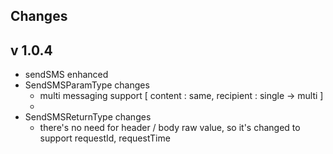 ## Changes

## v 1.0.4
  - sendSMS enhanced
  - SendSMSParamType changes 
    - multi messaging support [ content : same, recipient : single -> multi ]
    - 
  - SendSMSReturnType changes
    - there's no need for header / body raw value, so it's changed to support requestId, requestTime